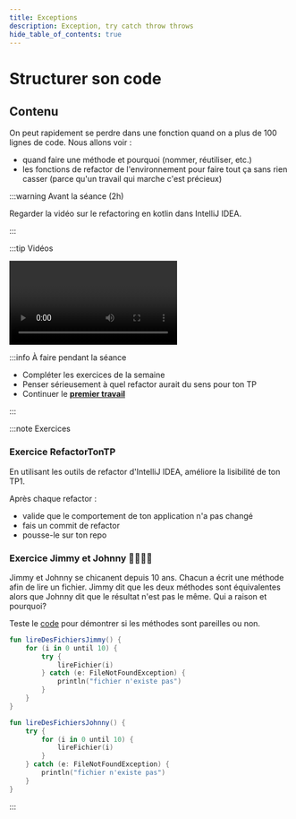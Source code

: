 ```yaml
---
title: Exceptions
description: Exception, try catch throw throws
hide_table_of_contents: true
---
```


# Structurer son code

## Contenu

On peut rapidement se perdre dans une fonction quand on a plus de 100 lignes de code. Nous allons voir :
- quand faire une méthode et pourquoi (nommer, réutiliser, etc.)
- les fonctions de refactor de l'environnement pour faire tout ça sans rien casser (parce qu'un travail qui marche c'est précieux)

<Row>

<Column>

:::warning Avant la séance (2h)

Regarder la vidéo sur le refactoring en kotlin dans IntelliJ IDEA.

:::

</Column>

<Column>

:::tip Vidéos

<Video url="https://youtu.be/9Gd83g3elJQ" />

:::

</Column>

<Column>

:::info À faire pendant la séance

- Compléter les exercices de la semaine
- Penser sérieusement à quel refactor aurait du sens pour ton TP
- Continuer le **[premier travail](../tp/tp1)**

:::

</Column>

</Row>

:::note Exercices

### Exercice RefactorTonTP

En utilisant les outils de refactor d'IntelliJ IDEA, améliore la lisibilité de ton TP1.

Après chaque refactor :
- valide que le comportement de ton application n'a pas changé
- fais un commit de refactor
- pousse-le sur ton repo

### Exercice Jimmy et Johnny 👨‍🎤👨‍💼

Jimmy et Johnny se chicanent depuis 10 ans. Chacun a écrit une méthode afin de lire un fichier. Jimmy dit que les deux méthodes sont équivalentes alors que Johnny dit que le résultat n'est pas le même. Qui a raison et pourquoi?

Teste le [code](https://github.com/departement-info-cem/3N5-Prog3/tree/main/code/Demo_Exceptions/src/main/java/sabourin/exercices) pour démontrer si les méthodes sont pareilles ou non.

```kotlin
fun lireDesFichiersJimmy() {
    for (i in 0 until 10) {
        try {
            lireFichier(i)
        } catch (e: FileNotFoundException) {
            println("fichier n'existe pas")
        }
    }
}

fun lireDesFichiersJohnny() {
    try {
        for (i in 0 until 10) {
            lireFichier(i)
        }
    } catch (e: FileNotFoundException) {
        println("fichier n'existe pas")
    }
}

```

:::
